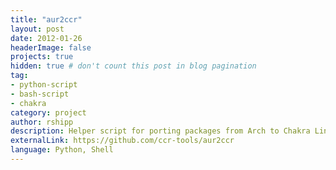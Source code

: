 ```yaml
---
title: "aur2ccr"
layout: post
date: 2012-01-26
headerImage: false
projects: true
hidden: true # don't count this post in blog pagination
tag:
- python-script
- bash-script
- chakra
category: project
author: rshipp
description: Helper script for porting packages from Arch to Chakra Linux.
externalLink: https://github.com/ccr-tools/aur2ccr
language: Python, Shell
---
```

